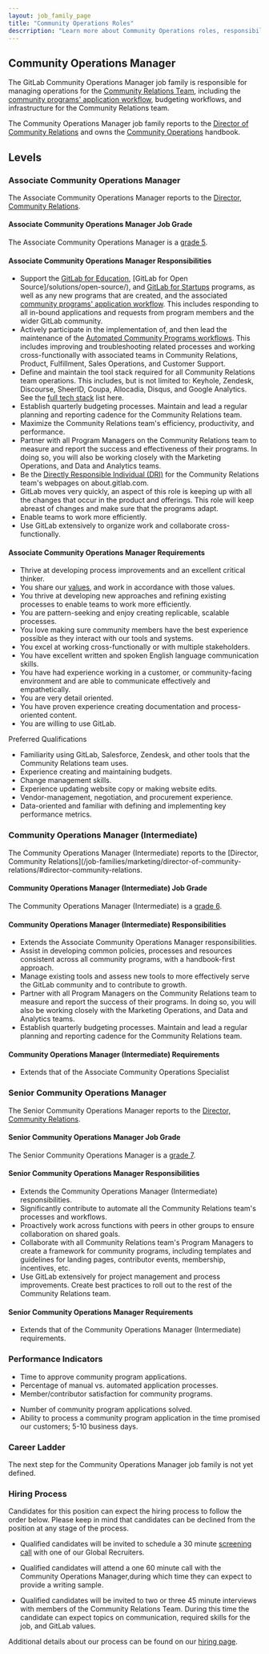 ```yaml
---
layout: job_family_page
title: "Community Operations Roles"
descrription: "Learn more about Community Operations roles, responsibilities, requirements and levels."
---
```

## Community Operations Manager
 
The GitLab Community Operations Manager job family is responsible for managing operations for the [Community Relations Team](https://about.gitlab.com/handbook/marketing/community-relations/), including the [community programs' application workflow](https://about.gitlab.com/handbook/marketing/community-relations/community-operations/community-program-applications/), budgeting workflows, and infrastructure for the Community Relations team. 

The Community Operations Manager job family reports to the [Director of Community Relations](https://about.gitlab.com/job-families/marketing/director-of-community-relations/) and owns the [Community Operations](https://about.gitlab.com/handbook/marketing/community-relations/community-operations/) handbook.
 
## Levels
 
### Associate Community Operations Manager
 
The Associate Community Operations Manager reports to the [Director, Community Relations](/job-families/marketing/director-of-community-relations/#director-community-relations).
 
#### Associate Community Operations Manager Job Grade
 
The Associate Community Operations Manager is a [grade 5](/handbook/total-rewards/compensation/compensation-calculator/#gitlab-job-grades).
 
#### Associate Community Operations Manager Responsibilities
 
- Support the [GitLab for Education](/solutions/education/), [GitLab for Open Source]/solutions/open-source/), and [GitLab for Startups](/solutions/startups/) programs, as well as any new programs that are created, and the associated [community programs' application workflow](/handbook/marketing/community-relations/community-operations/community-program-applications/). This includes responding to all in-bound applications and requests from program members and the wider GitLab community.
- Actively participate in the implementation of, and then lead the maintenance of the [Automated Community Programs workflows](/handbook/marketing/community-relations/community-operations/community-program-applications/automated-community-programs/). This includes improving and troubleshooting related processes and working cross-functionally with associated teams in Community Relations, Product, Fulfillment, Sales Operations, and Customer Support.
- Define and maintain the tool stack required for all Community Relations team operations. This includes, but is not limited to: Keyhole, Zendesk, Discourse, SheerID, Coupa, Allocadia, Disqus, and Google Analytics. See the [full tech stack](handbook/marketing/community-relations/community-operations/#community-operations-tool-stack) list here. 
- Establish quarterly budgeting processes. Maintain and lead a regular planning and reporting cadence for the Community Relations team.
- Maximize the Community Relations team's efficiency, productivity, and performance.
- Partner with all Program Managers on the Community Relations team to measure and report the success and effectiveness of their programs. In doing so, you will also be working closely with the Marketing Operations, and Data and Analytics teams.
- Be the [Directly Responsible Individual (DRI)](/handbook/people-group/directly-responsible-individuals/) for the Community Relations team's webpages on about.gitlab.com.
- GitLab moves very quickly, an aspect of this role is keeping up with all the changes that occur in the product and offerings. This role will keep abreast of changes and make sure that the programs adapt.
- Enable teams to work more efficiently.
- Use GitLab extensively to organize work and collaborate cross-functionally.
 
 
#### Associate Community Operations Manager Requirements
 
- Thrive at developing process improvements and an excellent critical thinker.
- You share our [values](/handbook/values/), and work in accordance with those values.
- You thrive at developing new approaches and refining existing processes to enable teams to work more efficiently.
- You are pattern-seeking and enjoy creating replicable, scalable processes.
- You love making sure community members have the best experience possible as they interact with our tools and systems.
- You excel at working cross-functionally or with multiple stakeholders.
- You have excellent written and spoken English language communication skills.
- You have had experience working in a customer, or community-facing environment and are able to communicate effectively and empathetically.
- You are very detail oriented.
- You have proven experience creating documentation and process-oriented content.
- You are willing to use GitLab.
 
Preferred Qualifications
- Familiarity using GitLab, Salesforce, Zendesk, and other tools that the Community Relations team uses.
- Experience creating and maintaining budgets.
- Change management skills.
- Experience updating website copy or making website edits.
- Vendor-management, negotiation, and procurement experience.
- Data-oriented and familiar with defining and implementing key performance metrics.
 
### Community Operations Manager (Intermediate)
 
The Community Operations Manager (Intermediate) reports to the [Director, Community Relations](/job-families/marketing/director-of-community-relations/#director-community-relations.
 
#### Community Operations Manager (Intermediate) Job Grade
 
The Community Operations Manager (Intermediate) is a [grade 6](/handbook/total-rewards/compensation/compensation-calculator/#gitlab-job-grades).
 
#### Community Operations Manager (Intermediate) Responsibilities
- Extends the Associate Community Operations Manager responsibilities.
- Assist in developing common policies, processes and resources consistent across all community programs, with a handbook-first approach.
- Manage existing tools and assess new tools to more effectively serve the GitLab community and to contribute to growth.
- Partner with all Program Managers on the Community Relations team to measure and report the success of their programs. In doing so, you will also be working closely with the Marketing Operations, and Data and Analytics teams.
- Establish quarterly budgeting processes. Maintain and lead a regular planning and reporting cadence for the Community Relations team.
 
#### Community Operations Manager (Intermediate) Requirements
 
- Extends that of the Associate Community Operations Specialist
 
### Senior Community Operations Manager
 
The Senior Community Operations Manager reports to the [Director, Community Relations](/job-families/marketing/director-of-community-relations/#director-community-relations).
 
#### Senior Community Operations Manager Job Grade
 
The Senior Community Operations Manager is a [grade 7](/handbook/total-rewards/compensation/compensation-calculator/#gitlab-job-grades).
 
#### Senior Community Operations Manager Responsibilities
- Extends the Community Operations Manager (Intermediate) responsibilities.
- Significantly contribute to automate all the Community Relations team's processes and workflows.
- Proactively work across functions with peers in other groups to ensure collaboration on shared goals.
- Collaborate with all Community Relations team's Program Managers to create a framework for community programs, including templates and guidelines for landing pages, contributor events, membership, incentives, etc.
- Use GitLab extensively for project management and process improvements. Create best practices to roll out to the rest of the Community Relations team.
 
#### Senior Community Operations Manager Requirements
- Extends that of the Community Operations Manager (Intermediate) requirements.
 
### Performance Indicators
 
- Time to approve community program applications.
- Percentage of manual vs. automated application processes.
- Member/contributor satisfaction for community programs.
* Number of community program applications solved.
* Ability to process a community program application in the time promised our customers; 5-10 business days.
 
### Career Ladder
 
The next step for the Community Operations Manager job family is not yet defined.
 
### Hiring Process
Candidates for this position can expect the hiring process to follow the order below. Please keep in mind that candidates can be declined from the position at any stage of the process.
* Qualified candidates will be invited to schedule a 30 minute [screening call](/handbook/hiring/interviewing/#screening-call) with one of our Global Recruiters.
 
* Qualified candidates will attend a one 60 minute call with the Community Operations Manager,during which time they can expect to provide a writing sample.
 
* Qualified candidates will be invited to two or three 45 minute interviews with members of the Community Relations Team. During this time the candidate can expect topics on communication, required skills for the job, and GitLab values.
 
Additional details about our process can be found on our [hiring page](/handbook/hiring).
